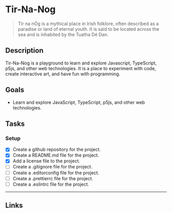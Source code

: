 # Tir-Na-Nog

> Tír na nÓg is a mythical place in Irish folklore, often described as a paradise or land of eternal youth. It is said to be located across the sea and is inhabited by the Tuatha Dé Dan.

## Description

Tir-Na-Nog is a playground to learn and explore Javascript, TypeScript, p5js, and other web technologies. It is a place to experiment with code, create interactive art, and have fun with programming.

## Goals

- Learn and explore JavaScript, TypeScript, p5js, and other web technologies.

## Tasks

### Setup

- [x] Create a github repository for the project.
- [x] Create a README.md file for the project.
- [x] Add a license file to the project.
- [ ] Create a .gitignore file for the project.
- [ ] Create a .editorconfig file for the project.
- [ ] Create a .prettierrc file for the project.
- [ ] Create a .eslintrc file for the project.

---

## Links
